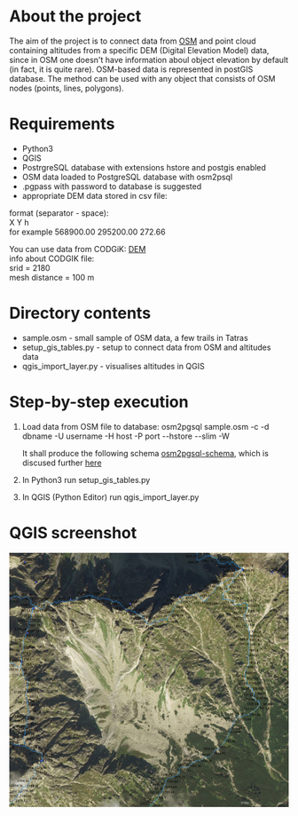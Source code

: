 # About the project
The aim of the project is to connect data from [OSM](https://www.openstreetmap.org) and point cloud containing
altitudes from a specific DEM (Digital Elevation Model) data, since in OSM one doesn't have information aboul object
elevation by default (in fact, it is quite rare). 
OSM-based data is represented in postGIS database. The method can be used with any object that consists of OSM nodes (points, lines, polygons).

# Requirements
- Python3
- QGIS
- PostrgreSQL database with extensions hstore and postgis enabled
- OSM data loaded to PostgreSQL database with osm2psql
- .pgpass with password to database is suggested
- appropriate DEM data stored in csv file:

format (separator - space): <br />
X Y h <br />
for example 568900.00 295200.00 272.66

You can use data from CODGiK: [DEM](http://www.codgik.gov.pl/index.php/darmowe-dane/nmt-100.html) <br />
info about CODGIK file: <br />
srid = 2180 <br />
mesh distance = 100 m

# Directory contents
- sample.osm - small sample of OSM data, a few trails in Tatras
- setup_gis_tables.py - setup to connect data from OSM and altitudes data
- qgis_import_layer.py - visualises altitudes in QGIS

# Step-by-step execution
1. Load data from OSM file to database:
osm2pgsql sample.osm -c -d dbname -U username -H host -P port  --hstore --slim -W

	It shall produce the following schema [osm2pgsql-schema](https://wiki.openstreetmap.org/wiki/Osm2pgsql/schema),
	which is discused further [here](http://www.volkerschatz.com/net/osm/osm2pgsql-db.html)

2. In Python3 run setup_gis_tables.py 

3. In QGIS (Python Editor) run qgis_import_layer.py

# QGIS screenshot
![QGIS visualisation](https://github.com/martapienkowska/gis_projects/blob/master/osm_elevation/image.png)

